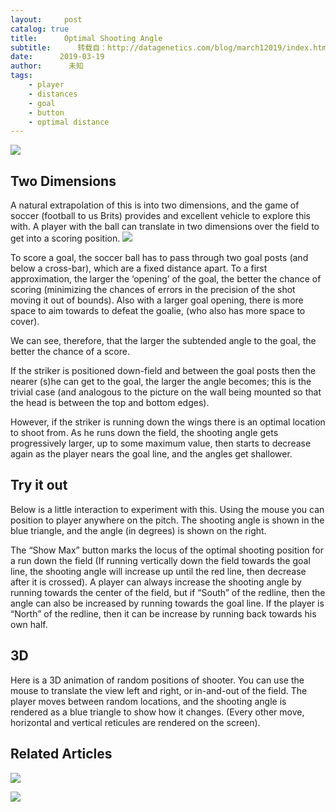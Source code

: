 ```yaml
---
layout:     post
catalog: true
title:      Optimal Shooting Angle
subtitle:      转载自：http://datagenetics.com/blog/march12019/index.html
date:      2019-03-19
author:      未知
tags:
    - player
    - distances
    - goal
    - button
    - optimal distance
---
```

![](http://datagenetics.com/blog/march12019/lu.png)


## Two Dimensions

A natural extrapolation of this is into two dimensions, and the game of soccer (football to us Brits) provides and excellent vehicle to explore this with. A player with the ball can translate in two dimensions over the field to get into a scoring position.
![](http://datagenetics.com/blog/march12019/ff.png)


To score a goal, the soccer ball has to pass through two goal posts (and below a cross-bar), which are a fixed distance apart. To a first approximation, the larger the ‘opening’ of the goal, the better the chance of scoring (minimizing the chances of errors in the precision of the shot moving it out of bounds). Also with a larger goal opening, there is more space to aim towards to defeat the goalie, (who also has more space to cover).

We can see, therefore, that the larger the subtended angle to the goal, the better the chance of a score.

If the striker is positioned down-field and between the goal posts then the nearer (s)he can get to the goal, the larger the angle becomes; this is the trivial case (and analogous to the picture on the wall being mounted so that the head is between the top and bottom edges).

However, if the striker is running down the wings there is an optimal location to shoot from. As he runs down the field, the shooting angle gets progressively larger, up to some maximum value, then starts to decrease again as the player nears the goal line, and the angles get shallower.

## Try it out

Below is a little interaction to experiment with this. Using the mouse you can position to player anywhere on the pitch. The shooting angle is shown in the blue triangle, and the angle (in degrees) is shown on the right.






The “Show Max” button marks the locus of the optimal shooting position for a run down the field (If running vertically down the field towards the goal line, the shooting angle will increase up until the red line, then decrease after it is crossed). A player can always increase the shooting angle by running towards the center of the field, but if “South” of the redline, then the angle can also be increased by running towards the goal line. If the player is “North” of the redline, then it can be increase by running back towards his own half.

## 3D

Here is a 3D animation of random positions of shooter. You can use the mouse to translate the view left and right, or in-and-out of the field. The player moves between random locations, and the shooting angle is rendered as a blue triangle to show how it changes. (Every other move, horizontal and vertical reticules are rendered on the screen).






## Related Articles
![](http://datagenetics.com/blog/march12019/v1.jpg)

![](http://datagenetics.com/blog/march12019/v3.jpg)










